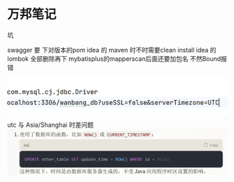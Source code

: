 
# 万邦笔记

坑

swagger 要 下对版本的pom
idea 的 maven 时不时需要clean install
idea 的 lombok 全部删除再下
mybatisplus的mapperscan后面还要加包名 不然Bound报错

![image.png](https://raw.githubusercontent.com/GQLiu1001/mytc/master/img/20250303154458731.png)
utc 与 Asia/Shanghai 时差问题
![image.png](https://raw.githubusercontent.com/GQLiu1001/mytc/master/img/20250303155008475.png)




